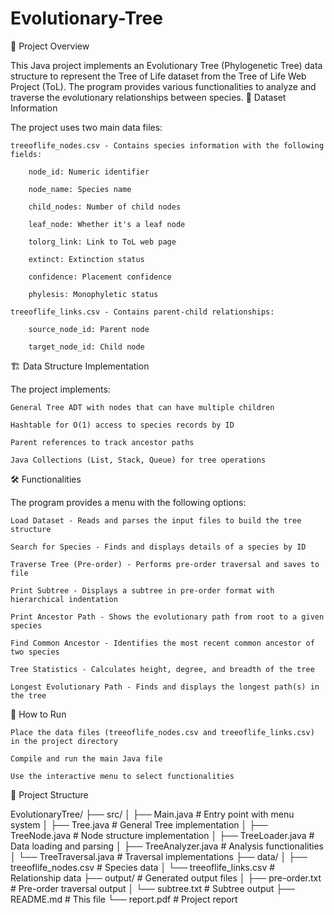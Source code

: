 # Evolutionary-Tree
📌 Project Overview

This Java project implements an Evolutionary Tree (Phylogenetic Tree) data structure to represent the Tree of Life dataset from the Tree of Life Web Project (ToL). The program provides various functionalities to analyze and traverse the evolutionary relationships between species.
🌳 Dataset Information

The project uses two main data files:

    treeoflife_nodes.csv - Contains species information with the following fields:

        node_id: Numeric identifier

        node_name: Species name

        child_nodes: Number of child nodes

        leaf_node: Whether it's a leaf node

        tolorg_link: Link to ToL web page

        extinct: Extinction status

        confidence: Placement confidence

        phylesis: Monophyletic status

    treeoflife_links.csv - Contains parent-child relationships:

        source_node_id: Parent node

        target_node_id: Child node

🏗️ Data Structure Implementation

The project implements:

    General Tree ADT with nodes that can have multiple children

    Hashtable for O(1) access to species records by ID

    Parent references to track ancestor paths

    Java Collections (List, Stack, Queue) for tree operations

🛠️ Functionalities

The program provides a menu with the following options:

    Load Dataset - Reads and parses the input files to build the tree structure

    Search for Species - Finds and displays details of a species by ID

    Traverse Tree (Pre-order) - Performs pre-order traversal and saves to file

    Print Subtree - Displays a subtree in pre-order format with hierarchical indentation

    Print Ancestor Path - Shows the evolutionary path from root to a given species

    Find Common Ancestor - Identifies the most recent common ancestor of two species

    Tree Statistics - Calculates height, degree, and breadth of the tree

    Longest Evolutionary Path - Finds and displays the longest path(s) in the tree

🚀 How to Run

    Place the data files (treeoflife_nodes.csv and treeoflife_links.csv) in the project directory

    Compile and run the main Java file

    Use the interactive menu to select functionalities

📂 Project Structure

EvolutionaryTree/
├── src/
│   ├── Main.java                # Entry point with menu system
│   ├── Tree.java                # General Tree implementation
│   ├── TreeNode.java            # Node structure implementation
│   ├── TreeLoader.java          # Data loading and parsing
│   ├── TreeAnalyzer.java        # Analysis functionalities
│   └── TreeTraversal.java       # Traversal implementations
├── data/
│   ├── treeoflife_nodes.csv     # Species data
│   └── treeoflife_links.csv     # Relationship data
├── output/                      # Generated output files
│   ├── pre-order.txt            # Pre-order traversal output
│   └── subtree.txt              # Subtree output
├── README.md                    # This file
└── report.pdf                   # Project report
